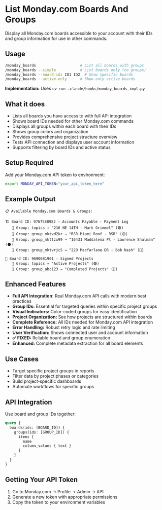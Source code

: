 # List Monday.com Boards And Groups

Display all Monday.com boards accessible to your account with their IDs and group information for use in other commands.

## Usage
```bash
/monday_boards                    # List all boards with groups
/monday_boards --simple           # List boards only (no groups)
/monday_boards --board-ids ID1 ID2  # Show specific boards
/monday_boards --active-only      # Show only active boards
```

**Implementation:** Uses `uv run .claude/hooks/monday_boards_impl.py`

## What it does
- Lists all boards you have access to with full API integration
- Shows board IDs needed for other Monday.com commands
- Displays all groups within each board with their IDs
- Shows group colors and organization
- Provides comprehensive project structure overview
- Tests API connection and displays user account information
- Supports filtering by board IDs and active status

## Setup Required
Add your Monday.com API token to environment:
```bash
export MONDAY_API_TOKEN="your_api_token_here"
```

## Example Output
```
📋 Available Monday.com Boards & Groups:

🏗️ Board ID: 9767588982 - Accounts Payable - Payment Log
   📁 Group: topics → "216 NE 14TH - Mark Grimmel" (🟢)
   📁 Group: group_mktvd2kr → "RSR Miami Roof - RSR" (🟡)
   📁 Group: group_mkttzx99 → "16431 Maddalena Pl - Lawrence Shulman" (⚫)
   📁 Group: group_mktvrjc5 → "220 Macfarlane DR - Bob Nash" (🔵)

🏢 Board ID: 9690081901 - Signed Projects
   📁 Group: topics → "Active Projects" (🟢)
   📁 Group: group_abc123 → "Completed Projects" (🔴)
```

## Enhanced Features
- **Full API Integration:** Real Monday.com API calls with modern best practices
- **Group IDs:** Essential for targeted queries within specific project groups
- **Visual Indicators:** Color-coded groups for easy identification
- **Project Organization:** See how projects are structured within boards
- **Complete Reference:** All IDs needed for Monday.com API integration
- **Error Handling:** Robust retry logic and rate limiting
- **User Verification:** Shows connected user and account information
- **✅ FIXED:** Reliable board and group enumeration
- **Enhanced:** Complete metadata extraction for all board elements

## Use Cases
- Target specific project groups in reports
- Filter data by project phases or categories
- Build project-specific dashboards
- Automate workflows for specific groups

## API Integration
Use board and group IDs together:
```graphql
query {
  boards(ids: [BOARD_ID]) {
    groups(ids: [GROUP_ID]) {
      items {
        name
        column_values { text }
      }
    }
  }
}
```

## Getting Your API Token
1. Go to Monday.com → Profile → Admin → API
2. Generate a new token with appropriate permissions
3. Copy the token to your environment variables